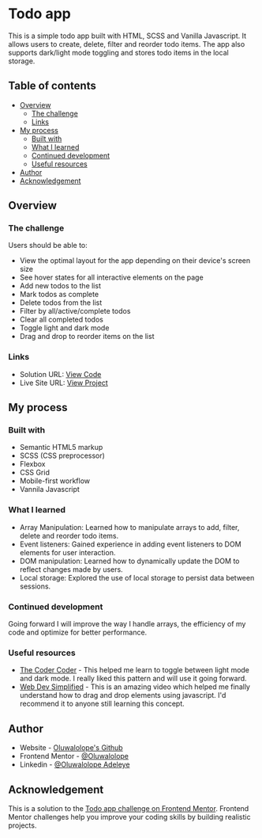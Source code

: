# Todo app
This is a simple todo app built with HTML, SCSS and Vanilla Javascript. It allows users to create, delete, filter and reorder todo items. The app also supports dark/light mode toggling and stores todo items in the local storage.
 
## Table of contents

- [Overview](#overview)
  - [The challenge](#the-challenge)
  - [Links](#links)
- [My process](#my-process)
  - [Built with](#built-with)
  - [What I learned](#what-i-learned)
  - [Continued development](#continued-development)
  - [Useful resources](#useful-resources)
- [Author](#author)
- [Acknowledgement](#acknowledgement)


## Overview

### The challenge

Users should be able to:

- View the optimal layout for the app depending on their device's screen size
- See hover states for all interactive elements on the page
- Add new todos to the list
- Mark todos as complete
- Delete todos from the list
- Filter by all/active/complete todos
- Clear all completed todos
- Toggle light and dark mode
- Drag and drop to reorder items on the list

### Links

- Solution URL: [View Code](https://github.com/Oluwalolope/todo-app)
- Live Site URL: [View Project](https://oluwalolope.github.io/todo-app)

## My process

### Built with

- Semantic HTML5 markup
- SCSS (CSS preprocessor)
- Flexbox
- CSS Grid
- Mobile-first workflow
- Vannila Javascript



### What I learned
- Array Manipulation: Learned how to manipulate arrays to add, filter, delete and reorder todo items.
- Event listeners: Gained experience in adding event listeners to DOM elements for user interaction.
- DOM manipulation: Learned how to dynamically update the DOM to reflect changes made by users.
- Local storage: Explored the use of local storage to persist data between sessions.

### Continued development
Going forward I will improve the way I handle arrays, the efficiency of my code and optimize for better performance.

### Useful resources

- [The Coder Coder](https://youtu.be/_oP3IHzVZ8I?si=TclKyZQxT4wC9i8L) - This helped me learn to toggle between light mode and dark mode. I really liked this pattern and will use it going forward.
- [Web Dev Simplified](https://youtu.be/jfYWwQrtzzY?si=muGVMmAXjLannQ90) - This is an amazing video which helped me finally understand how to drag and drop elements using javascript. I'd recommend it to anyone still learning this concept.


## Author

- Website - [Oluwalolope's Github](https://github.com/Oluwalolope)
- Frontend Mentor - [@Oluwalolope](https://www.frontendmentor.io/profile/Oluwalolope)
- Linkedin - [@Oluwalolope Adeleye](https://www.linkedin.com/in/oluwalolopeadeleye)

## Acknowledgement
This is a solution to the [Todo app challenge on Frontend Mentor](https://www.frontendmentor.io/challenges/todo-app-Su1_KokOW). Frontend Mentor challenges help you improve your coding skills by building realistic projects.